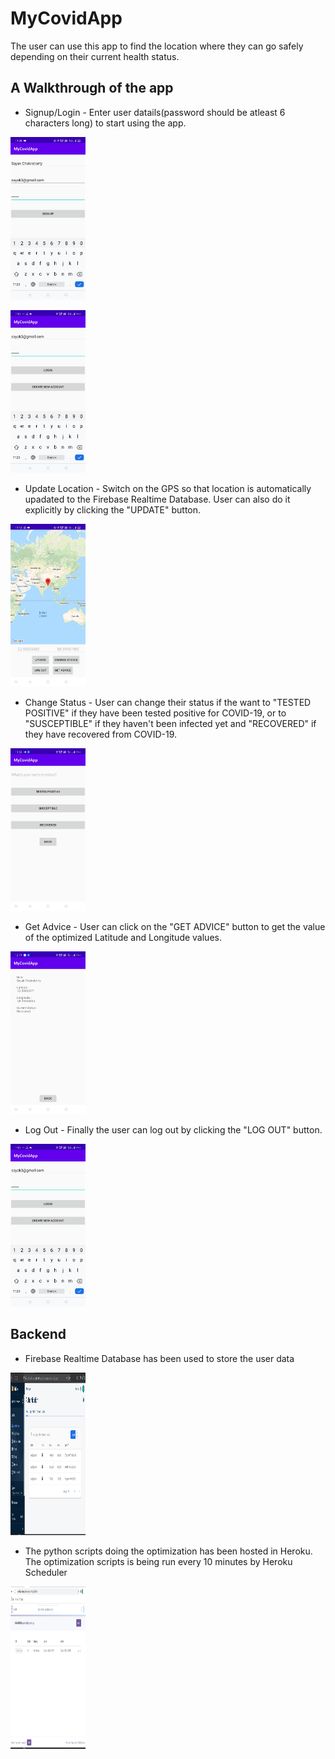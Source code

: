 # MyCovidApp

The user can use this app to find the location where they can go safely depending on their current health status.

## A Walkthrough of the app
* Signup/Login - Enter user datails(password should be atleast 6 characters long) to start using the app.

<img src="Signup.jpeg" width="120" height="260"></img>

<img src="0.jpeg" width="120" height="260"></img>

* Update Location - Switch on the GPS so that location is automatically upadated to the Firebase Realtime Database. User can also do it explicitly by clicking the "UPDATE" button.

<img src="0.75.jpeg" width="120" height="260"></img>

* Change Status - User can change their status if the want to "TESTED POSITIVE" if they have been tested positive for COVID-19, or to "SUSCEPTIBLE" if they haven't been infected yet and "RECOVERED" if they have recovered from COVID-19.

<img src="0.5.jpeg" width="120" height="260"></img>

* Get Advice - User can click on the "GET ADVICE" button to get the value of the optimized Latitude and Longitude values.

<img src="1.jpeg" width="120" height="260"></img>

* Log Out - Finally the user can log out by clicking the "LOG OUT" button.

<img src="0.jpeg" width="120" height="260"></img>

## Backend
* Firebase Realtime Database has been used to store the user data

<img src="User Authentication.png" width="120" height="260"></img>

* The python scripts doing the optimization has been hosted in Heroku. The optimization scripts is being run every 10 minutes by Heroku Scheduler

<img src="Heroku server.png" width="120" height="260"></img>
